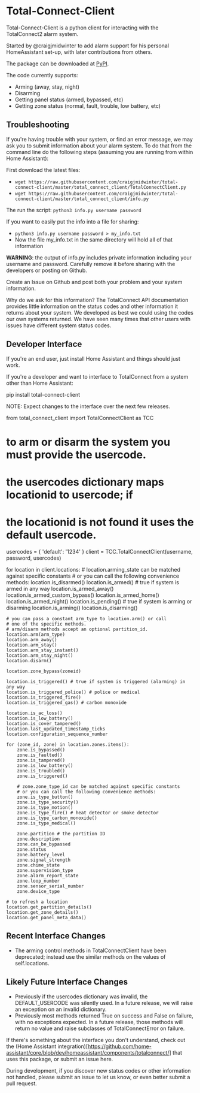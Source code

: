 # Total-Connect-Client
Total-Connect-Client is a python client for interacting with the TotalConnect2 alarm system.

Started by @craigjmidwinter to add alarm support for his personal HomeAssistant set-up, with later contributions from others.

The package can be downloaded at [PyPI](https://pypi.org/project/total-connect-client/).

The code currently supports:
 - Arming (away, stay, night)
 - Disarming
 - Getting panel status (armed, bypassed, etc)
 - Getting zone status (normal, fault, trouble, low battery, etc)

## Troubleshooting

If you're having trouble with your system, or find an error message, we may ask you to submit information about your alarm system.  To do that from the command line do the following steps (assuming you are running from within Home Assistant):
 
First download the latest files:
 - `wget https://raw.githubusercontent.com/craigjmidwinter/total-connect-client/master/total_connect_client/TotalConnectClient.py`
 - `wget https://raw.githubusercontent.com/craigjmidwinter/total-connect-client/master/total_connect_client/info.py`
 
The run the script:
`python3 info.py username password`  
 
If you want to easily put the info into a file for sharing: 
 - `python3 info.py username password > my_info.txt`
 - Now the file my_info.txt in the same directory will hold all of that information

**WARNING**:  the output of info.py includes private information including your username and password.  Carefully remove it before sharing with the developers or posting on Github.

Create an Issue on Github and post both your problem and your system information.

Why do we ask for this information?  The TotalConnect API documentation provides little information on the status codes and other information it returns about your system.  We developed as best we could using the codes our own systems returned.  We have seen many times that other users with issues have different system status codes.

## Developer Interface

If you're an end user, just install Home Assistant and things should just work.

If you're a developer and want to interface to TotalConnect from a system other than Home Assistant:

pip install total-connect-client

NOTE: Expect changes to the interface over the next few releases.

from total_connect_client import TotalConnectClient as TCC

# to arm or disarm the system you must provide the usercode.
# the usercodes dictionary maps locationid to usercode; if
# the locationid is not found it uses the default usercode.
usercodes = { 'default': '1234' }
client = TCC.TotalConnectClient(username, password, usercodes)

for location in client.locations:
    # location.arming_state can be matched against specific constants
    # or you can call the following convenience methods:
    location.is_disarmed()
    location.is_armed() # true if system is armed in any way
    location.is_armed_away()
    location.is_armed_custom_bypass()
    location.is_armed_home()
    location.is_armed_night()
    location.is_pending() # true if system is arming or disarming
    location.is_arming()
    location.is_disarming()

    # you can pass a constant arm_type to location.arm() or call
    # one of the specific methods.
    # arm/disarm methods accept an optional partition_id.
    location.arm(arm_type)
    location.arm_away()
    location.arm_stay()
    location.arm_stay_instant()
    location.arm_stay_night()
    location.disarm()

    location.zone_bypass(zoneid)

    location.is_triggered() # true if system is triggered (alarming) in any way
    location.is_triggered_police() # police or medical
    location.is_triggered_fire()
    location.is_triggered_gas() # carbon monoxide

    location.is_ac_loss()
    location.is_low_battery()
    location.is_cover_tampered()
    location.last_updated_timestamp_ticks
    location.configuration_sequence_number

    for (zone_id, zone) in location.zones.items():
        zone.is_bypassed()
        zone.is_faulted()
        zone.is_tampered()
        zone.is_low_battery()
        zone.is_troubled()
        zone.is_triggered()

        # zone.zone_type_id can be matched against specific constants
        # or you can call the following convenience methods:
        zone.is_type_button()
        zone.is_type_security()
        zone.is_type_motion()
        zone.is_type_fire() # heat detector or smoke detector
        zone.is_type_carbon_monoxide()
        zone.is_type_medical()

        zone.partition # the partition ID
        zone.description
        zone.can_be_bypassed
        zone.status
        zone.battery_level
        zone.signal_strength
        zone.chime_state
        zone.supervision_type
        zone.alarm_report_state
        zone.loop_number
        zone.sensor_serial_number
        zone.device_type

    # to refresh a location
    location.get_partition_details()
    location.get_zone_details()
    location.get_panel_meta_data()

## Recent Interface Changes

* The arming control methods in TotalConnectClient have been deprecated; instead use the
similar methods on the values of self.locations.

## Likely Future Interface Changes

* Previously if the usercodes dictionary was invalid, the DEFAULT_USERCODE
was silently used. In a future release, we will raise an exception on an invalid dictionary.
* Previously most methods returned True on success and False on failure, with no exceptions expected. In a future release, those methods will return no value and raise subclasses of TotalConnectError on failure.

If there's something about the interface you don't understand, check out the (Home Assistant integration)[https://github.com/home-assistant/core/blob/dev/homeassistant/components/totalconnect/] that uses this package, or submit an issue here.

During development, if you discover new status codes or other information not handled, please submit an issue to let us know, or even better submit a pull request.
